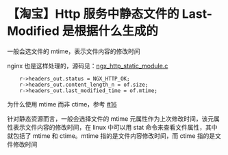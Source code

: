 # 【淘宝】Http 服务中静态文件的 Last-Modified 是根据什么生成的

一般会选文件的 mtime，表示文件内容的修改时间

nginx 也是这样处理的，源码见：[ngx_http_static_module.c](https://github.com/nginx/nginx/blob/4bf4650f2f10f7bbacfe7a33da744f18951d416d/src/http/modules/ngx_http_static_module.c#L217)

```
    r->headers_out.status = NGX_HTTP_OK;
    r->headers_out.content_length_n = of.size;
    r->headers_out.last_modified_time = of.mtime;
```

为什么使用 mtime 而非 ctime，参考 [#16](https://github.com/shfshanyue/Daily-Question/issues/117)

针对静态资源而言，一般会选择文件的 mtime 元属性作为上次修改时间，该元属性表示文件内容的修改时间，在 linux 中可以用 stat 命令来查看文件属性，其中就包括了 mtime 和 ctime。mtime 指的是文件内容修改时间，而 ctime 指的是文件修改时间
